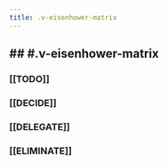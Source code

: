 ```yaml
---
title: .v-eisenhower-matrix
---
```


## ## #.v-eisenhower-matrix
### [[TODO]]
####
####
####
### [[DECIDE]]
####
####
####
### [[DELEGATE]]
####
####
####
### [[ELIMINATE]]
####
####
#### 